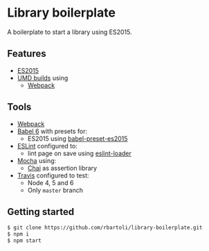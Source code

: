 # Library boilerplate
A boilerplate to start a library using ES2015.

## Features
- [ES2015](https://babeljs.io/docs/learn-es2015)
- [UMD builds](https://github.com/umdjs/umd) using
    - [Webpack](https://github.com/webpack/webpack)

## Tools
- [Webpack](https://github.com/webpack/webpack)
- [Babel 6](https://github.com/babel/babel) with presets for:
    - ES2015 using [babel-preset-es2015](https://github.com/babel/babel/tree/master/packages/babel-preset-es2015)
- [ESLint](https://github.com/eslint/eslint) configured to:
    - lint page on save using [eslint-loader](https://github.com/MoOx/eslint-loader)
- [Mocha](https://mochajs.org/) using:
    - [Chai](http://chaijs.com/) as assertion library
- [Travis](http://travis-ci.org) configured to test:
    - Node 4, 5 and 6
    - Only `master` branch

## Getting started
```bash
$ git clone https://github.com/rbartoli/library-boilerplate.git
$ npm i
$ npm start
```
